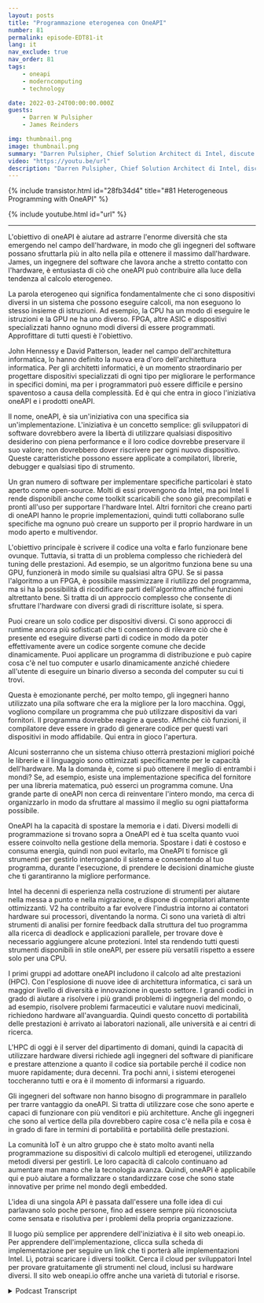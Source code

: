 ```yaml
---
layout: posts
title: "Programmazione eterogenea con OneAPI"
number: 81
permalink: episode-EDT81-it
lang: it
nav_exclude: true
nav_order: 81
tags:
    - oneapi
    - moderncomputing
    - technology

date: 2022-03-24T00:00:00.000Z
guests:
    - Darren W Pulsipher
    - James Reinders

img: thumbnail.png
image: thumbnail.png
summary: "Darren Pulsipher, Chief Solution Architect di Intel, discute delle capacità e del futuro di OneAPI, un modello di programmazione unificato, aperto e basato su standard che offre un'esperienza comune agli sviluppatori attraverso le architetture degli acceleratori, con James Reinders, Chief Evangelist di OneAPI di Intel."
video: "https://youtu.be/url"
description: "Darren Pulsipher, Chief Solution Architect di Intel, discute delle capacità e del futuro di OneAPI, un modello di programmazione unificato, aperto e basato su standard che offre un'esperienza comune agli sviluppatori attraverso le architetture degli acceleratori, con James Reinders, Chief Evangelist di OneAPI di Intel."
---
```


<div>
{% include transistor.html id="28fb34d4" title="#81 Heterogeneous Programming with OneAPI" %}

{% include youtube.html id="url" %}
</div>

---

L'obiettivo di oneAPI è aiutare ad astrarre l'enorme diversità che sta emergendo nel campo dell'hardware, in modo che gli ingegneri del software possano sfruttarla più in alto nella pila e ottenere il massimo dall'hardware. James, un ingegnere del software che lavora anche a stretto contatto con l'hardware, è entusiasta di ciò che oneAPI può contribuire alla luce della tendenza al calcolo eterogeneo.

La parola eterogeneo qui significa fondamentalmente che ci sono dispositivi diversi in un sistema che possono eseguire calcoli, ma non eseguono lo stesso insieme di istruzioni. Ad esempio, la CPU ha un modo di eseguire le istruzioni e la GPU ne ha uno diverso. FPGA, altre ASIC e dispositivi specializzati hanno ognuno modi diversi di essere programmati. Approfittare di tutti questi è l'obiettivo.

John Hennessy e David Patterson, leader nel campo dell'architettura informatica, lo hanno definito la nuova era d'oro dell'architettura informatica. Per gli architetti informatici, è un momento straordinario per progettare dispositivi specializzati di ogni tipo per migliorare le performance in specifici domini, ma per i programmatori può essere difficile e persino spaventoso a causa della complessità. Ed è qui che entra in gioco l'iniziativa oneAPI e i prodotti oneAPI.

Il nome, oneAPI, è sia un'iniziativa con una specifica sia un'implementazione. L'iniziativa è un concetto semplice: gli sviluppatori di software dovrebbero avere la libertà di utilizzare qualsiasi dispositivo desiderino con piena performance e il loro codice dovrebbe preservare il suo valore; non dovrebbero dover riscrivere per ogni nuovo dispositivo. Queste caratteristiche possono essere applicate a compilatori, librerie, debugger e qualsiasi tipo di strumento.

Un gran numero di software per implementare specifiche particolari è stato aperto come open-source. Molti di essi provengono da Intel, ma poi Intel li rende disponibili anche come toolkit scaricabili che sono già precompilati e pronti all'uso per supportare l'hardware Intel. Altri fornitori che creano parti di oneAPI hanno le proprie implementazioni, quindi tutti collaborano sulle specifiche ma ognuno può creare un supporto per il proprio hardware in un modo aperto e multivendor.

L'obiettivo principale è scrivere il codice una volta e farlo funzionare bene ovunque. Tuttavia, si tratta di un problema complesso che richiederà del tuning delle prestazioni. Ad esempio, se un algoritmo funziona bene su una GPU, funzionerà in modo simile su qualsiasi altra GPU. Se si passa l'algoritmo a un FPGA, è possibile massimizzare il riutilizzo del programma, ma si ha la possibilità di ricodificare parti dell'algoritmo affinché funzioni altrettanto bene. Si tratta di un approccio complesso che consente di sfruttare l'hardware con diversi gradi di riscritture isolate, si spera.

Puoi creare un solo codice per dispositivi diversi. Ci sono approcci di runtime ancora più sofisticati che ti consentono di rilevare ciò che è presente ed eseguire diverse parti di codice in modo da poter effettivamente avere un codice sorgente comune che decide dinamicamente. Puoi applicare un programma di distribuzione e può capire cosa c'è nel tuo computer e usarlo dinamicamente anziché chiedere all'utente di eseguire un binario diverso a seconda del computer su cui ti trovi.

Questa è emozionante perché, per molto tempo, gli ingegneri hanno utilizzato una pila software che era la migliore per la loro macchina. Oggi, vogliono compilare un programma che può utilizzare dispositivi da vari fornitori. Il programma dovrebbe reagire a questo. Affinché ciò funzioni, il compilatore deve essere in grado di generare codice per questi vari dispositivi in ​​modo affidabile. Qui entra in gioco l'apertura.

Alcuni sosterranno che un sistema chiuso otterrà prestazioni migliori poiché le librerie e il linguaggio sono ottimizzati specificamente per le capacità dell'hardware. Ma la domanda è, come si può ottenere il meglio di entrambi i mondi? Se, ad esempio, esiste una implementazione specifica del fornitore per una libreria matematica, può esserci un programma comune. Una grande parte di oneAPI non cerca di reinventare l'intero mondo, ma cerca di organizzarlo in modo da sfruttare al massimo il meglio su ogni piattaforma possibile.

OneAPI ha la capacità di spostare la memoria e i dati. Diversi modelli di programmazione si trovano sopra a OneAPI ed è tua scelta quanto vuoi essere coinvolto nella gestione della memoria. Spostare i dati è costoso e consuma energia, quindi non puoi evitarlo, ma OneAPI ti fornisce gli strumenti per gestirlo interrogando il sistema e consentendo al tuo programma, durante l'esecuzione, di prendere le decisioni dinamiche giuste che ti garantiranno la migliore performance.

Intel ha decenni di esperienza nella costruzione di strumenti per aiutare nella messa a punto e nella migrazione, e dispone di compilatori altamente ottimizzanti. V2 ha contribuito a far evolvere l'industria intorno ai contatori hardware sui processori, diventando la norma. Ci sono una varietà di altri strumenti di analisi per fornire feedback dalla struttura del tuo programma alla ricerca di deadlock e applicazioni parallele, per trovare dove è necessario aggiungere alcune protezioni. Intel sta rendendo tutti questi strumenti disponibili in stile oneAPI, per essere più versatili rispetto a essere solo per una CPU.

I primi gruppi ad adottare oneAPI includono il calcolo ad alte prestazioni (HPC). Con l'esplosione di nuove idee di architettura informatica, ci sarà un maggior livello di diversità e innovazione in questo settore. I grandi codici in grado di aiutare a risolvere i più grandi problemi di ingegneria del mondo, o ad esempio, risolvere problemi farmaceutici e valutare nuovi medicinali, richiedono hardware all'avanguardia. Quindi questo concetto di portabilità delle prestazioni è arrivato ai laboratori nazionali, alle università e ai centri di ricerca.

L'HPC di oggi è il server del dipartimento di domani, quindi la capacità di utilizzare hardware diversi richiede agli ingegneri del software di pianificare e prestare attenzione a quanto il codice sia portabile perché il codice non muore rapidamente; dura decenni. Tra pochi anni, i sistemi eterogenei toccheranno tutti e ora è il momento di informarsi a riguardo.

Gli ingegneri del software non hanno bisogno di programmare in parallelo per trarre vantaggio da oneAPI. Si tratta di utilizzare cose che sono aperte e capaci di funzionare con più venditori e più architetture. Anche gli ingegneri che sono al vertice della pila dovrebbero capire cosa c'è nella pila e cosa è in grado di fare in termini di portabilità e portabilità delle prestazioni.

La comunità IoT è un altro gruppo che è stato molto avanti nella programmazione su dispositivi di calcolo multipli ed eterogenei, utilizzando metodi diversi per gestirli. Le loro capacità di calcolo continuano ad aumentare man mano che la tecnologia avanza. Quindi, oneAPI è applicabile qui e può aiutare a formalizzare o standardizzare cose che sono state innovative per prime nel mondo degli embedded.

L'idea di una singola API è passata dall'essere una folle idea di cui parlavano solo poche persone, fino ad essere sempre più riconosciuta come sensata e risolutiva per i problemi della propria organizzazione.

Il luogo più semplice per apprendere dell'iniziativa è il sito web oneapi.io. Per apprendere dell'implementazione, clicca sulla scheda di implementazione per seguire un link che ti porterà alle implementazioni Intel. Lì, potrai scaricare i diversi toolkit. Cerca il cloud per sviluppatori Intel per provare gratuitamente gli strumenti nel cloud, inclusi su hardware diversi. Il sito web oneapi.io offre anche una varietà di tutorial e risorse.



<details>
<summary> Podcast Transcript </summary>

<p></p>

</details>
